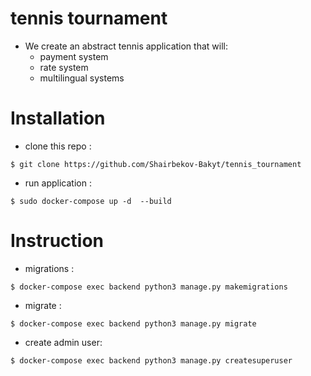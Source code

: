 # tennis tournament

- We create an abstract tennis application that will:
  - payment system
  - rate system
  - multilingual systems
 
# Installation
- clone this repo :
```
$ git clone https://github.com/Shairbekov-Bakyt/tennis_tournament
```
- run application :
```
$ sudo docker-compose up -d  --build
```

# Instruction
- migrations :
```
$ docker-compose exec backend python3 manage.py makemigrations
```
- migrate :
```
$ docker-compose exec backend python3 manage.py migrate
```
- create admin user:
```
$ docker-compose exec backend python3 manage.py createsuperuser
```
